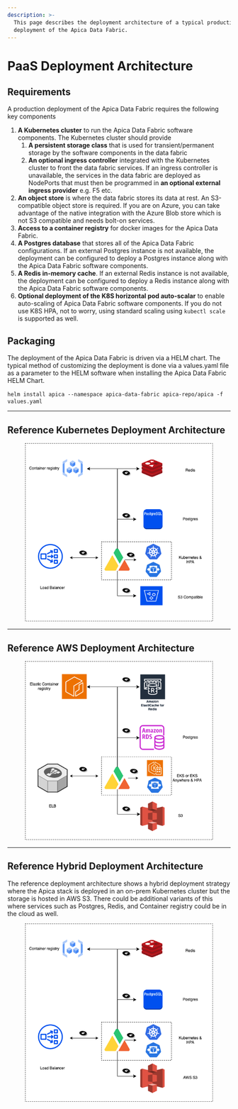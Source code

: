 ```yaml
---
description: >-
  This page describes the deployment architecture of a typical production
  deployment of the Apica Data Fabric.
---
```


# PaaS Deployment Architecture

## Requirements

A production deployment of the Apica Data Fabric requires the following key components



1. **A Kubernetes cluster** to run the Apica Data Fabric software components. The Kubernetes cluster should provide&#x20;
   1. **A persistent storage class** that is used for transient/permanent storage by the software components in the data fabric
   2. **An optional ingress controller** integrated with the Kubernetes cluster to front the data fabric services. If an ingress controller is unavailable, the services in the data fabric are deployed as NodePorts that must then be programmed in **an optional external ingress provider** e.g. F5 etc.
2. **An object store** is where the data fabric stores its data at rest. An S3-compatible object store is required. If you are on Azure, you can take advantage of the native integration with the Azure Blob store which is not S3 compatible and needs bolt-on services.&#x20;
3. **Access to a container registry** for docker images for the Apica Data Fabric.
4. **A Postgres database** that stores all of the Apica Data Fabric configurations. If an external Postgres instance is not available, the deployment can be configured to deploy a Postgres instance along with the Apica Data Fabric software components.
5. **A Redis in-memory cache**. If an external Redis instance is not available, the deployment can be configured to deploy a Redis instance along with the Apica Data Fabric software components.
6. **Optional deployment of the K8S horizontal pod auto-scalar** to enable auto-scaling of Apica Data Fabric software components. If you do not use K8S HPA, not to worry, using standard scaling using `kubectl scale` is supported as well.

## Packaging

The deployment of the Apica Data Fabric is driven via a HELM chart. The typical method of customizing the deployment is done via a values.yaml file as a parameter to the HELM software when installing the Apica Data Fabric HELM Chart.&#x20;

```
helm install apica --namespace apica-data-fabric apica-repo/apica -f values.yaml
```

***

## Reference Kubernetes Deployment Architecture

<div data-full-width="false">

<figure><img src="../.gitbook/assets/Architecture.drawio(1).png" alt="" width="443"><figcaption></figcaption></figure>

</div>

***

## Reference AWS Deployment Architecture

<figure><img src="../.gitbook/assets/Architecture-S3.drawio.png" alt="" width="443"><figcaption></figcaption></figure>

***

## Reference Hybrid Deployment Architecture

The reference deployment architecture shows a hybrid deployment strategy where the Apica stack is deployed in an on-prem Kubernetes cluster but the storage is hosted in AWS S3. There could be additional variants of this where services such as Postgres, Redis, and Container registry could be in the cloud as well.

<figure><img src="../.gitbook/assets/ArchitectureHybrid.drawio.png" alt="" width="443"><figcaption></figcaption></figure>

&#x20;
